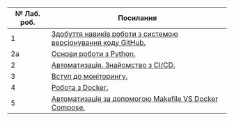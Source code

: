 № Лаб. роб. | Посилання
------- | ----------
1 | [Здобуття навиків роботи з системою версіонування коду GitHub.](https://github.com/VladGrz/Hrozovskyi_IK-31_devops_labs/tree/master/lab_1)
2a| [Основи роботи з Python.](https://github.com/VladGrz/Hrozovskyi_IK-31_devops_labs/tree/master/lab_2a)
2| [Автоматизація. Знайомство з CI/CD.](https://github.com/VladGrz/Hrozovskyi_IK-31_devops_labs/tree/master/lab_2)
3| [Вступ до моніторингу.](https://github.com/VladGrz/Hrozovskyi_IK-31_devops_labs/tree/master/lab_3)
4| [Робота з Docker.](https://github.com/VladGrz/Hrozovskyi_IK-31_devops_labs/tree/master/lab_4)
5| [Автоматизація за допомогою Makefile VS Docker Compose.](https://github.com/VladGrz/Hrozovskyi_IK-31_devops_labs/tree/master/lab_5)
